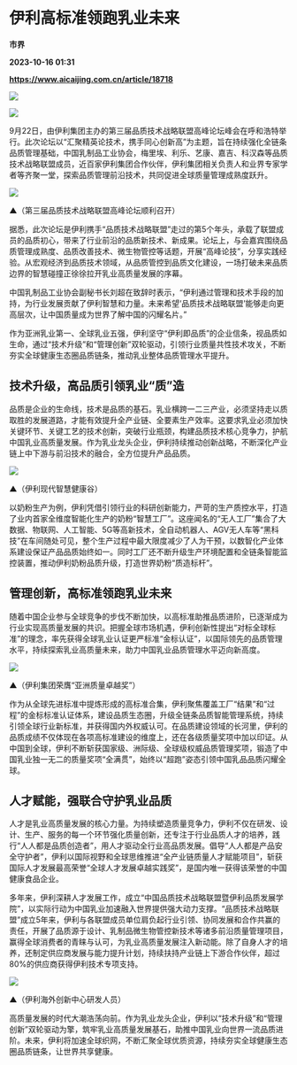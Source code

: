 # 伊利高标准领跑乳业未来
**市界**

**2023-10-16 01:31**

**https://www.aicaijing.com.cn/article/18718**

![](https://cdn.aicaijing.com.cn/img/75c084f0-5b95-11ee-9534-4fadeb3ce367/jpg)

![](https://p3-sign.toutiaoimg.com/tos-cn-i-6w9my0ksvp/1ef2ec418731458bb184d9ee6b928baf~tplv-tt-origin-asy2:5aS05p2hQOW4gueVjOinguWvnw==.image?_iz=58558&from=article.pc_detail&x-expires=1696245462&x-signature=LZZqhUbN0BTHzI0gu1VxP2r9q%2Fo%3D)

9月22日，由伊利集团主办的第三届品质技术战略联盟高峰论坛峰会在呼和浩特举行。此次论坛以“汇聚精英论技术，携手同心创新高”为主题，旨在持续强化全链条品质管理基础，中国乳制品工业协会，梅里埃、利乐、艺康、嘉吉、科汉森等品质技术战略联盟成员，近百家伊利集团合作伙伴，伊利集团相关负责人和业界专家学者等齐聚一堂，探索品质管理前沿技术，共同促进全球质量管理成熟度跃升。

![](https://p3-sign.toutiaoimg.com/tos-cn-i-6w9my0ksvp/1d8ca12b1fe849f4b35f84e2ac66ef5b~tplv-tt-origin-asy2:5aS05p2hQOW4gueVjOinguWvnw==.image?_iz=58558&from=article.pc_detail&x-expires=1696245462&x-signature=nXYVIvdpb34T1IhRTEnWbsK7xRQ%3D)

▲（第三届品质技术战略联盟高峰论坛顺利召开）

据悉，此次论坛是伊利携手“品质技术战略联盟”走过的第5个年头，承载了联盟成员的品质初心，带来了行业前沿的品质新技术、新成果。论坛上，与会嘉宾围绕品质管理成熟度、品质改善技术、微生物管控等话题，开展“高峰论技”，分享实践经验。从宏观经济到品质技术领域，从品质管控到品质文化建设，一场打破未来品质边界的智慧碰撞正徐徐拉开乳业高质量发展的序幕。

中国乳制品工业协会副秘书长刘超在致辞时表示，“伊利通过管理和技术手段的加持，为行业发展贡献了伊利智慧和力量。未来希望‘品质技术战略联盟’能够走向更高层次，让中国质量成为世界了解中国的闪耀名片。”

作为亚洲乳业第一、全球乳业五强，伊利坚守“伊利即品质”的企业信条，视品质如生命，通过“技术升级”和“管理创新”双轮驱动，引领行业质量共性技术攻关，不断夯实全球健康生态圈品质链条，推动乳业整体品质管理水平提升。

**技术升级，高品质引领乳业“质”造**
--------------------

品质是企业的生命线，技术是品质的基石。乳业横跨一二三产业，必须坚持走以质取胜的发展道路，才能有效提升全产业链、全要素生产效率。这要求乳业必须加快关键环节、关键工艺的技术创新，突破行业瓶颈，构建品质技术核心竞争力，护航中国乳业高质量发展。作为乳业龙头企业，伊利持续推动创新战略，不断深化产业链上中下游与前沿技术的融合，全方位提升产品品质。

![](https://p3-sign.toutiaoimg.com/tos-cn-i-6w9my0ksvp/b9c5b1d89c564481b7584a1e4c7b217c~tplv-tt-origin-asy2:5aS05p2hQOW4gueVjOinguWvnw==.image?_iz=58558&from=article.pc_detail&x-expires=1696245462&x-signature=JdabBOlrKyr%2BOlr%2FjZ3ZAXziT90%3D)

▲（伊利现代智慧健康谷）

以奶粉生产为例，伊利凭借引领行业的科研创新能力，严苛的生产质控水平，打造了业内首家全维度智能化生产的奶粉“智慧工厂”。这座闻名的“无人工厂”集合了大数据、物联网、人工智能、5G等高新技术，全自动机器人、AGV无人车等“黑科技”在车间随处可见，整个生产过程中最大限度减少了人为干预，以数智化产业体系建设保证产品品质始终如一。同时工厂还不断升级生产环境配置和全链条智能监控装置，推动伊利奶粉品质升级，打造世界奶粉“质造标杆”。

**管理创新，高标准领跑乳业未来**
------------------

随着中国企业参与全球竞争的步伐不断加快，以高标准助推品质进阶，已逐渐成为行业实现高质量发展的共识。把握全球市场机遇，伊利创新性提出“对标全球标准”的理念，率先获得全球乳业认证更严标准“金标认证”，以国际领先的品质管理水平，持续探索乳业高质量未来，助力中国乳业品质管理水平迈向新高度。

![](https://p3-sign.toutiaoimg.com/tos-cn-i-6w9my0ksvp/af1055d8ba2742f8913967711e7bd0e6~tplv-tt-origin-asy2:5aS05p2hQOW4gueVjOinguWvnw==.image?_iz=58558&from=article.pc_detail&x-expires=1696245462&x-signature=WynjkoqB6D9EEjYIyMgE7sIvKh4%3D)

▲（伊利集团荣膺“亚洲质量卓越奖”）

作为从全球先进标准中提炼形成的高标准合集，伊利聚焦覆盖工厂“结果”和“过程”的金标标准认证体系，建设品质生态圈，升级全链条品质智能管理系统，持续引领全球行业新标准，并获得国内外权威认可。在品质建设领域的长河里，伊利的品质成绩不仅体现在各项高标准建设的维度上，还在各级质量奖项中加以印证。从中国到全球，伊利不断斩获国家级、洲际级、全球级权威品质管理奖项，锻造了中国乳业独一无二的质量奖项“全满贯”，始终以“超跑”姿态引领中国乳品品质闪耀全球。

**人才赋能，强联合守护乳业品质**
------------------

人才是乳业高质量发展的核心力量。为持续塑造质量竞争力，伊利不仅在研发、设计、生产、服务的每一个环节强化质量创新，还专注于行业品质人才的培养，践行“人人都是品质创造者”，用人才驱动全行业高品质发展。倡导“人人都是产品安全守护者”，伊利以国际视野和全球思维推进“全产业链质量人才赋能项目”，斩获国际人才发展最高荣誉“全球人才发展卓越实践奖”，是国内唯一获得该荣誉的中国健康食品企业。

多年来，伊利深耕人才发展工作，成立“中国品质技术战略联盟暨伊利品质发展学院”，以实际行动为中国乳业加速融入世界提供强大动力支撑。“品质技术战略联盟”成立5年来，伊利与各联盟成员单位肩负起行业引领、协同发展和合作共赢的责任，开展了品质源于设计、乳制品微生物管控新技术等诸多前沿质量管理项目，赢得全球消费者的青睐与认可，为乳业高质量发展注入新动能。除了自身人才的培养，还制定供应商发展与能力提升计划，持续扶持产业链上下游合作伙伴，超过80%的供应商获得伊利技术专项支持。

![](https://p3-sign.toutiaoimg.com/tos-cn-i-6w9my0ksvp/4f7114eb0abc4b8d897b48265d2387bd~tplv-tt-origin-asy2:5aS05p2hQOW4gueVjOinguWvnw==.image?_iz=58558&from=article.pc_detail&x-expires=1696245462&x-signature=0yhb6BTlpdMmT%2BbTqm03Dl802bU%3D)

▲（伊利海外创新中心研发人员）

高质量发展的时代大潮浩荡向前。作为乳业龙头企业，伊利以“技术升级”和“管理创新”双轮驱动为擎，筑牢乳业高质量发展基石，助推中国乳业向世界一流品质进阶。未来，伊利将加速全球织网，不断汇聚全球优质资源，持续夯实全球健康生态圈品质链条，让世界共享健康。